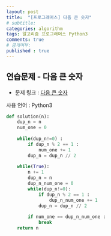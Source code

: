 ```yaml
---
layout: post
title:  "[프로그래머스] 다음 큰 숫자"
# subtitle: 
categories: algorithm
tags: 알고리즘 프로그래머스 Python3
comments: true
# 공개여부:
published : true
---
```


## 연습문제 - 다음 큰 숫자

* 문제 링크 : [다음 큰 숫자](https://programmers.co.kr/learn/courses/30/lessons/12911)

사용 언어 : Python3

```python
def solution(n):
    dup_n = n
    num_one = 0
    
    while(dup_n!=0) :
        if dup_n % 2 == 1 :
            num_one += 1
        dup_n = dup_n // 2
    
    while(True):
        n += 1
        dup_n = n
        dup_n_num_one = 0
        while(dup_n!=0):
            if dup_n % 2 == 1 :
                dup_n_num_one += 1
            dup_n = dup_n // 2
        
        if num_one == dup_n_num_one :
            break
    return n
```